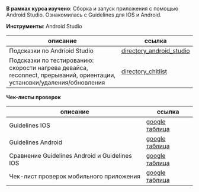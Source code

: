 **В рамках курса изучено**:  Сборка и запуск приложения с помощью Android Studio. Ознакомилась с Guidelines для IOS и Android.

**Инструменты**: Android Studio

| описание                                                     | ссылка                                                       |
| ------------------------------------------------------------ | ------------------------------------------------------------ |
| Подсказки по Andrioid Studio                                 | [directory_android_studio](https://github.com/AG-Sokolova/testingCourse/blob/mobil-testing/directory_android_studio.md) |
| Подсказки по тестированию: скорости нагрева девайса, reconnect, прерываний, ориентации, установки/удаления/обновления | [directory_chitlist](https://github.com/AG-Sokolova/testingCourse/blob/mobil-testing/directory_chitlist.md) |

**Чек-листы проверок**

| описание                                      | ссылка                                                       |
| --------------------------------------------- | ------------------------------------------------------------ |
| Guidelines IOS                                | [google таблица](https://docs.google.com/spreadsheets/d/1AbpIztL4oD5QLLFELN4DsHMgWxLMfaju2VTHi0Yw3wU/edit?usp=sharing) |
| Guidelines Android                            | [google таблица](https://docs.google.com/spreadsheets/d/18NEPwa1ebLGSuY5X2eTmMphMEDqR0eFB9GICbR2Ju7M/edit?usp=sharing) |
| Сравнение Guidelines Android и Guidelines IOS | [google таблица](https://docs.google.com/spreadsheets/d/1350dH62Je_B99JuDn6c1bXcEass1MJ3DuCyjMQbDsiE/edit?usp=sharing) |
| Чек-лист проверок мобильного приложения       | [google таблица](https://docs.google.com/spreadsheets/d/1noIY42ISA7VjQQywhjXZaTflrtfkCssWBveJRURCm0s/edit?usp=sharing) |

